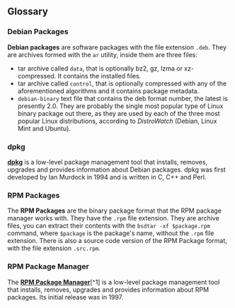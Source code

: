 ## Glossary

### Debian Packages
**Debian packages** are software packages with the file extension `.deb`. They are archives formed with the `ar` utility, inside them are three files:

* tar archive called `data`, that is optionally bz2, gz, lzma or xz-compressed. It contains the installed files.
* tar archive called `control`, that is optionally compressed with any of the aforementioned algorithms and it contains package metadata.
* `debian-binary` text file that contains the deb format number, the latest is presently 2.0.
They are probably the single most popular type of Linux binary package out there, as they are used by each of the three most popular Linux distributions, according to *DistroWatch* (Debian, Linux Mint and Ubuntu).

### dpkg
[**dpkg**](https://wiki.debian.org/Teams/Dpkg) is a low-level package management tool that installs, removes, upgrades and provides information about Debian packages. dpkg was first developed by Ian Murdock in 1994 and is written in C, C++ and Perl.

### RPM Packages
The **RPM Packages** are the binary package format that the RPM package manager works with. They have the `.rpm` file extension. They are archive files, you can extract their contents with the `bsdtar -xf $package.rpm` command, where `$package` is the package's name, without the `.rpm` file extension. There is also a source code version of the RPM Package format, with the file extension `.src.rpm`.

### RPM Package Manager
The [**RPM Package Manager**](http://rpm.org/)[^1] is a low-level package management tool that installs, removes, upgrades and provides information about RPM packages. Its initial release was in 1997. 
